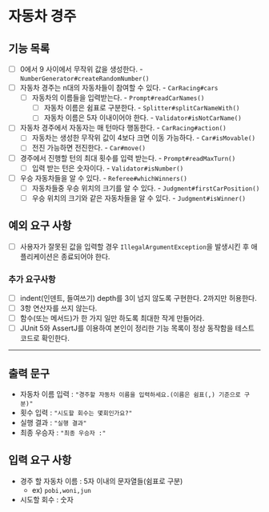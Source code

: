 # 자동차 경주

## 기능 목록
- [ ] 0에서 9 사이에서 무작위 값을 생성한다. - `NumberGenerator#createRandomNumber()`
- [ ] 자동차 경주는 n대의 자동차들이 참여할 수 있다. - `CarRacing#cars`
  - [ ] 자동차의 이름들을 입력받는다. - `Prompt#readCarNames()`
    - [ ] 자동차 이름은 쉼표로 구분한다. - `Splitter#splitCarNameWith()`
    - [ ] 자동차 이름은 5자 이내이어야 한다. - `Validator#isNotCarName()`
- [ ] 자동차 경주에서 자동자는 매 턴마다 행동한다. - `CarRacing#action()`
  - [ ] 자동차는 생성한 무작위 값이 4보다 크면 이동 가능하다. - `Car#isMovable()`
  - [ ] 전진 가능하면 전진한다. - `Car#move()`
- [ ] 경주에서 진행할 턴의 최대 횟수를 입력 받는다. - `Prompt#readMaxTurn()`
  - [ ] 입력 받는 턴은 숫자이다. - `Validator#isNumber()`
- [ ] 우승 자동차들을 알 수 있다. - `Referee#whichWinners()`
  - [ ] 자동차들중 우승 위치의 크기를 알 수 있다. - `Judgment#firstCarPosition()`
  - [ ] 우승 위치의 크기와 같은 자동차들을 알 수 있다. - `Judgment#isWinner()`

## 예외 요구 사항
- [ ] 사용자가 잘못된 값을 입력할 경우 `IllegalArgumentException`을 발생시킨 후 애플리케이션은 종료되어야 한다.

### 추가 요구사항
- [ ] indent(인덴트, 들여쓰기) depth를 3이 넘지 않도록 구현한다. 2까지만 허용한다.
- [ ] 3항 연산자를 쓰지 않는다. 
- [ ] 함수(또는 메서드)가 한 가지 일만 하도록 최대한 작게 만들어라. 
- [ ] JUnit 5와 AssertJ를 이용하여 본인이 정리한 기능 목록이 정상 동작함을 테스트 코드로 확인한다.

---
## 출력 문구
- 자동차 이름 입력 : `"경주할 자동차 이름을 입력하세요.(이름은 쉼표(,) 기준으로 구분)"`
- 횟수 입력 : `"시도할 회수는 몇회인가요?"`
- 실행 결과 : `"실행 결과"`
- 최종 우승자 : `"최종 우승자 :"`

## 입력 요구 사항
- 경주 할 자동차 이름 : 5자 이내의 문자열들(쉼표로 구분)
  - ex) `pobi,woni,jun`
- 시도할 회수 : 숫자